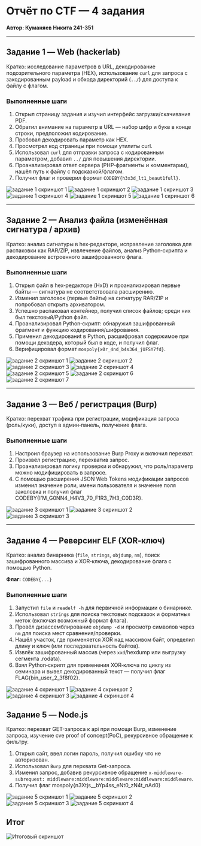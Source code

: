 # Отчёт по CTF — 4 задания

**Автор: Куманяев Никита 241-351** 


---

## Задание 1 — Web (hackerlab)
Кратко: исследование параметров в URL, декодирование подозрительного параметра (HEX), использование `curl` для запроса с закодированным payload и обхода директорий (`../`) для доступа к файлу с флагом.


### Выполненные шаги
1. Открыл страницу задания и изучил интерфейс загрузки/скачивания PDF.
2. Обратил внимание на параметр в URL — набор цифр и букв в конце строки, предположил кодирование.
3. Пробовал декодировать параметр как HEX. 
4. Просмотрел код страницы при помощи утилиты curl.
5. Использовал `curl` для отправки запроса с кодированным параметром, добавил `../` для повышения директории.
6. Проанализировал ответ сервера (PHP‑фрагменты и комментарии), нашёл путь к файлу с подсказкой/флагом.
7. Получил флаг и проверил формат `CODEBY{h3x3d_lt1_beaut1full}`.

![задание 1 скриншот 1](https://github.com/OakimPala/CTF/blob/main/%D0%A0%D0%B0%D0%B1%D0%BE%D1%82%D0%B0%203/%D0%97%D0%B0%D0%B4%D0%B0%D0%BD%D0%B8%D0%B5%201/%D0%A1%D0%BD%D0%B8%D0%BC%D0%BE%D0%BA%20%D1%8D%D0%BA%D1%80%D0%B0%D0%BD%D0%B0%202025-10-23%20215801.jpg?raw=true)
![задание 1 скриншот 2](https://github.com/OakimPala/CTF/blob/main/%D0%A0%D0%B0%D0%B1%D0%BE%D1%82%D0%B0%203/%D0%97%D0%B0%D0%B4%D0%B0%D0%BD%D0%B8%D0%B5%201/%D0%A1%D0%BD%D0%B8%D0%BC%D0%BE%D0%BA%20%D1%8D%D0%BA%D1%80%D0%B0%D0%BD%D0%B0%202025-10-23%20215940.jpg?raw=true)
![задание 1 скриншот 3](https://github.com/OakimPala/CTF/blob/main/%D0%A0%D0%B0%D0%B1%D0%BE%D1%82%D0%B0%203/%D0%97%D0%B0%D0%B4%D0%B0%D0%BD%D0%B8%D0%B5%201/%D0%A1%D0%BD%D0%B8%D0%BC%D0%BE%D0%BA%20%D1%8D%D0%BA%D1%80%D0%B0%D0%BD%D0%B0%202025-10-23%20220744.jpg?raw=true)
![задание 1 скриншот 4](https://github.com/OakimPala/CTF/blob/main/%D0%A0%D0%B0%D0%B1%D0%BE%D1%82%D0%B0%203/%D0%97%D0%B0%D0%B4%D0%B0%D0%BD%D0%B8%D0%B5%201/%D0%A1%D0%BD%D0%B8%D0%BC%D0%BE%D0%BA%20%D1%8D%D0%BA%D1%80%D0%B0%D0%BD%D0%B0%202025-10-23%20221602.jpg?raw=true)
![задание 1 скриншот 5](https://github.com/OakimPala/CTF/blob/main/%D0%A0%D0%B0%D0%B1%D0%BE%D1%82%D0%B0%203/%D0%97%D0%B0%D0%B4%D0%B0%D0%BD%D0%B8%D0%B5%201/%D0%A1%D0%BD%D0%B8%D0%BC%D0%BE%D0%BA%20%D1%8D%D0%BA%D1%80%D0%B0%D0%BD%D0%B0%202025-10-23%20221713.jpg?raw=true)
![задание 1 скриншот 6](https://github.com/OakimPala/CTF/blob/main/%D0%A0%D0%B0%D0%B1%D0%BE%D1%82%D0%B0%203/%D0%97%D0%B0%D0%B4%D0%B0%D0%BD%D0%B8%D0%B5%201/%D0%A1%D0%BD%D0%B8%D0%BC%D0%BE%D0%BA%20%D1%8D%D0%BA%D1%80%D0%B0%D0%BD%D0%B0%202025-10-23%20221812.jpg?raw=true)

---

## Задание 2 — Анализ файла (изменённая сигнатура / архив)
Кратко: анализ сигнатуры в hex‑редакторе, исправление заголовка для распаковки как RAR/ZIP, извлечение файлов, анализ Python‑скрипта и декодирование встроенного зашифрованного флага.


### Выполненные шаги
1. Открыл файл в hex‑редакторе (HxD) и проанализировал первые байты — сигнатура не соответствовала расширению.
2. Изменил заголовок (первые байты) на сигнатуру RAR/ZIP и попробовал открыть архиватором.
3. Успешно распаковал контейнер, получил список файлов; среди них был текстовый/Python файл.
4. Проанализировал Python‑скрипт: обнаружил зашифрованный фрагмент и функцию кодирования/шифрования.
5. Применил декодированиt в Python, расшифровал содержимое при помощи декодера, который был в коде, и получил флаг.
6. Верифицировал формат `mospoly{x0r_4nd_b4s364_jUFSY7fd}`.

![задание 2 скриншот 1](https://github.com/OakimPala/CTF/blob/main/%D0%A0%D0%B0%D0%B1%D0%BE%D1%82%D0%B0%203/%D0%97%D0%B0%D0%B4%D0%B0%D0%BD%D0%B8%D0%B5%202/%D0%A1%D0%BD%D0%B8%D0%BC%D0%BE%D0%BA%20%D1%8D%D0%BA%D1%80%D0%B0%D0%BD%D0%B0%202025-10-23%20221943.jpg?raw=true)
![задание 2 скриншот 2](https://github.com/OakimPala/CTF/blob/main/%D0%A0%D0%B0%D0%B1%D0%BE%D1%82%D0%B0%203/%D0%97%D0%B0%D0%B4%D0%B0%D0%BD%D0%B8%D0%B5%202/%D0%A1%D0%BD%D0%B8%D0%BC%D0%BE%D0%BA%20%D1%8D%D0%BA%D1%80%D0%B0%D0%BD%D0%B0%202025-10-23%20222850.jpg?raw=true)
![задание 2 скриншот 3](https://github.com/OakimPala/CTF/blob/main/%D0%A0%D0%B0%D0%B1%D0%BE%D1%82%D0%B0%203/%D0%97%D0%B0%D0%B4%D0%B0%D0%BD%D0%B8%D0%B5%202/%D0%A1%D0%BD%D0%B8%D0%BC%D0%BE%D0%BA%20%D1%8D%D0%BA%D1%80%D0%B0%D0%BD%D0%B0%202025-10-23%20222934.jpg?raw=true)
![задание 2 скриншот 4](https://github.com/OakimPala/CTF/blob/main/%D0%A0%D0%B0%D0%B1%D0%BE%D1%82%D0%B0%203/%D0%97%D0%B0%D0%B4%D0%B0%D0%BD%D0%B8%D0%B5%202/%D0%A1%D0%BD%D0%B8%D0%BC%D0%BE%D0%BA%20%D1%8D%D0%BA%D1%80%D0%B0%D0%BD%D0%B0%202025-10-23%20223014.jpg?raw=true)
![задание 2 скриншот 5](https://github.com/OakimPala/CTF/blob/main/%D0%A0%D0%B0%D0%B1%D0%BE%D1%82%D0%B0%203/%D0%97%D0%B0%D0%B4%D0%B0%D0%BD%D0%B8%D0%B5%202/%D0%A1%D0%BD%D0%B8%D0%BC%D0%BE%D0%BA%20%D1%8D%D0%BA%D1%80%D0%B0%D0%BD%D0%B0%202025-10-23%20223140.jpg?raw=true)
![задание 2 скриншот 6](https://github.com/OakimPala/CTF/blob/main/%D0%A0%D0%B0%D0%B1%D0%BE%D1%82%D0%B0%203/%D0%97%D0%B0%D0%B4%D0%B0%D0%BD%D0%B8%D0%B5%202/%D0%A1%D0%BD%D0%B8%D0%BC%D0%BE%D0%BA%20%D1%8D%D0%BA%D1%80%D0%B0%D0%BD%D0%B0%202025-10-23%20223723.jpg?raw=true)
![задание 2 скриншот 7](https://github.com/OakimPala/CTF/blob/main/%D0%A0%D0%B0%D0%B1%D0%BE%D1%82%D0%B0%203/%D0%97%D0%B0%D0%B4%D0%B0%D0%BD%D0%B8%D0%B5%202/%D0%A1%D0%BD%D0%B8%D0%BC%D0%BE%D0%BA%20%D1%8D%D0%BA%D1%80%D0%B0%D0%BD%D0%B0%202025-10-23%20223804.jpg?raw=true)

---

## Задание 3 — Веб / регистрация (Burp)
Кратко: перехват трафика при регистрации, модификация запроса (роль/куки), доступ в админ‑панель, получение флага.


### Выполненные шаги
1. Настроил браузер на использование Burp Proxy и включил перехват.
2. Произвёл регистрацию, перехватив запрос.
3. Проанализировал логику проверки и обнаружил, что роль/параметр можно модифицировать в запросе.
4. С помощью расширения  JSON Web Tokens модификации запросов изменил значение роли, имени пользователя и значение поля заколовка и получил флаг CODEBY{I'M_G0NN4_H4V3_70_F1R3_7H3_C0D3R}.

![задание 3 скриншот 1](https://github.com/OakimPala/CTF/blob/main/%D0%A0%D0%B0%D0%B1%D0%BE%D1%82%D0%B0%203/%D0%97%D0%B0%D0%B4%D0%B0%D0%BD%D0%B8%D0%B5%203/%D0%A1%D0%BD%D0%B8%D0%BC%D0%BE%D0%BA%20%D1%8D%D0%BA%D1%80%D0%B0%D0%BD%D0%B0%202025-10-23%20224545.jpg?raw=true)
![задание 3 скриншот 2](https://github.com/OakimPala/CTF/blob/main/%D0%A0%D0%B0%D0%B1%D0%BE%D1%82%D0%B0%203/%D0%97%D0%B0%D0%B4%D0%B0%D0%BD%D0%B8%D0%B5%203/%D0%A1%D0%BD%D0%B8%D0%BC%D0%BE%D0%BA%20%D1%8D%D0%BA%D1%80%D0%B0%D0%BD%D0%B0%202025-10-23%20225545.jpg?raw=true)
![задание 3 скриншот 3](https://github.com/OakimPala/CTF/blob/main/%D0%A0%D0%B0%D0%B1%D0%BE%D1%82%D0%B0%203/%D0%97%D0%B0%D0%B4%D0%B0%D0%BD%D0%B8%D0%B5%203/%D0%A1%D0%BD%D0%B8%D0%BC%D0%BE%D0%BA%20%D1%8D%D0%BA%D1%80%D0%B0%D0%BD%D0%B0%202025-10-23%20230327.jpg?raw=true)

---

## Задание 4 — Реверсинг ELF (XOR‑ключ)
Кратко: анализ бинарника (`file`, `strings`, `objdump`, `nm`), поиск зашифрованного массива и XOR‑ключа, декодирование флага с помощью Python.

**Флаг:** `CODEBY{...}`

### Выполненные шаги
1. Запустил `file` и `readelf -h` для первичной информации о бинарнике.
2. Использовал `strings` для поиска текстовых подсказок и форматных меток (включая возможный формат флага).
3. Провёл дизассемблирование `objdump -d` и просмотр символов через `nm` для поиска мест сравнения/проверки.
4. Нашёл участок, где применяется XOR над массивом байт, определил длину и ключ (или последовательность байтов).
5. Извлёк зашифрованный массив (через `xxd`/hexdump или выгрузку сегмента .rodata).
6. Взял Python‑скрипт для применения XOR‑ключа по циклу из семинара и вывел декодированный текст — получил флаг FLAG{bin_user_2_3f8f02}.

![задание 4 скриншот 1](https://github.com/OakimPala/CTF/blob/main/%D0%A0%D0%B0%D0%B1%D0%BE%D1%82%D0%B0%203/%D0%97%D0%B0%D0%B4%D0%B0%D0%BD%D0%B8%D0%B5%204/%D0%A1%D0%BD%D0%B8%D0%BC%D0%BE%D0%BA%20%D1%8D%D0%BA%D1%80%D0%B0%D0%BD%D0%B0%202025-10-23%20230813.jpg?raw=true)
![задание 4 скриншот 2](https://github.com/OakimPala/CTF/blob/main/%D0%A0%D0%B0%D0%B1%D0%BE%D1%82%D0%B0%203/%D0%97%D0%B0%D0%B4%D0%B0%D0%BD%D0%B8%D0%B5%204/%D0%A1%D0%BD%D0%B8%D0%BC%D0%BE%D0%BA%20%D1%8D%D0%BA%D1%80%D0%B0%D0%BD%D0%B0%202025-10-23%20231321.jpg?raw=true)
![задание 4 скриншот 3](https://github.com/OakimPala/CTF/blob/main/%D0%A0%D0%B0%D0%B1%D0%BE%D1%82%D0%B0%203/%D0%97%D0%B0%D0%B4%D0%B0%D0%BD%D0%B8%D0%B5%204/%D0%A1%D0%BD%D0%B8%D0%BC%D0%BE%D0%BA%20%D1%8D%D0%BA%D1%80%D0%B0%D0%BD%D0%B0%202025-10-23%20234349.jpg?raw=true)
![задание 4 скриншот 4](https://github.com/OakimPala/CTF/blob/main/%D0%A0%D0%B0%D0%B1%D0%BE%D1%82%D0%B0%203/%D0%97%D0%B0%D0%B4%D0%B0%D0%BD%D0%B8%D0%B5%204/%D0%A1%D0%BD%D0%B8%D0%BC%D0%BE%D0%BA%20%D1%8D%D0%BA%D1%80%D0%B0%D0%BD%D0%B0%202025-10-23%20235534.jpg?raw=true)

## Задание 5 — Node.js
Кратко: перехват GET-запроса к api при помощи Burp, изменение запроса, изучение cve proof of concept(PoC), рекурсивное обращение к фильтру. 
1. Открыл сайт, ввел логин пароль, получил ошибку что не авторизован.
2. Использовал `Burp` для перхвата Get-запроса.
3. Изменил запрос, добавив рекурсивное обращение `x-middleware-subrequest: middleware:middleware:middleware:middleware:middleware`.
4. Получил флаг mospoly{n3Xtjs__bYp4ss_eNt0_zN4t_nAd0}

![задание 5 скриншот 1](https://github.com/OakimPala/CTF/blob/main/%D0%A0%D0%B0%D0%B1%D0%BE%D1%82%D0%B0%203/%D0%97%D0%B0%D0%B4%D0%B0%D0%BD%D0%B8%D0%B5%205/%D0%A1%D0%BD%D0%B8%D0%BC%D0%BE%D0%BA%20%D1%8D%D0%BA%D1%80%D0%B0%D0%BD%D0%B0%202025-10-25%20195121.jpg?raw=true)
![задание 5 скриншот 2](https://github.com/OakimPala/CTF/blob/main/%D0%A0%D0%B0%D0%B1%D0%BE%D1%82%D0%B0%203/%D0%97%D0%B0%D0%B4%D0%B0%D0%BD%D0%B8%D0%B5%205/%D0%A1%D0%BD%D0%B8%D0%BC%D0%BE%D0%BA%20%D1%8D%D0%BA%D1%80%D0%B0%D0%BD%D0%B0%202025-10-25%20195554.jpg?raw=true)
![задание 5 скриншот 3](https://github.com/OakimPala/CTF/blob/main/%D0%A0%D0%B0%D0%B1%D0%BE%D1%82%D0%B0%203/%D0%97%D0%B0%D0%B4%D0%B0%D0%BD%D0%B8%D0%B5%205/%D0%A1%D0%BD%D0%B8%D0%BC%D0%BE%D0%BA%20%D1%8D%D0%BA%D1%80%D0%B0%D0%BD%D0%B0%202025-10-25%20195942.jpg?raw=true)
![задание 5 скриншот 4](https://github.com/OakimPala/CTF/blob/main/%D0%A0%D0%B0%D0%B1%D0%BE%D1%82%D0%B0%203/%D0%97%D0%B0%D0%B4%D0%B0%D0%BD%D0%B8%D0%B5%205/%D0%A1%D0%BD%D0%B8%D0%BC%D0%BE%D0%BA%20%D1%8D%D0%BA%D1%80%D0%B0%D0%BD%D0%B0%202025-10-25%20200343.jpg?raw=true)
## Итог

![Итоговый скриншот](https://github.com/OakimPala/CTF/blob/main/%D0%A0%D0%B0%D0%B1%D0%BE%D1%82%D0%B0%203/%D0%A1%D0%BD%D0%B8%D0%BC%D0%BE%D0%BA%20%D1%8D%D0%BA%D1%80%D0%B0%D0%BD%D0%B0%202025-10-25%20200448.jpg?raw=true)



